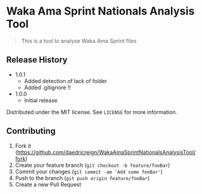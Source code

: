 # Waka Ama Sprint Nationals Analysis Tool
> This is a tool to analyse Waka Ama Sprint files

## Release History

* 1.0.1
   * Added detection of lack of folder
   * Added .gitignore !!
* 1.0.0
   * Initial release


Distributed under the MIT license. See ``LICENSE`` for more information.

## Contributing

1. Fork it (<https://github.com/daedricreign/WakaAmaSprintNationalsAnalysisTool/fork>)
2. Create your feature branch (`git checkout -b feature/fooBar`)
3. Commit your changes (`git commit -am 'Add some fooBar'`)
4. Push to the branch (`git push origin feature/fooBar`)
5. Create a new Pull Request
